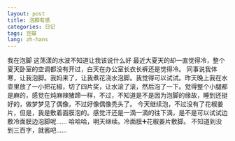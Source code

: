 ```yaml
---
layout: post
title: 泡脚有感
categories: 日记
tags: 豆瓣
lang: zh-hans
---
```

我在泡脚
这荡漾的水波不知道让我该说什么好
最近大夏天的却一直觉得冷，整个夏天卧室的空调都没有开过，白天在办公室长衣长裤还是觉得冷。
同事说我体寒，让我泡脚。我妈来了，让我煮花浇水泡脚。我觉得可以试试。昨天晚上我在水壶里放了一小把花椒，切了四片奖，让水滚了滚，然后泡了一下。觉得整个小腿都是麻的，感觉在炖麻辣猪蹄一样，不过，不知道是不是因为泡脚的缘故，睡到还挺好的，做梦梦见了偶像，不过好像偶像秃头了。
今天继续泡，不过没有了花椒姜片，但是，我是敷着面膜泡的。感觉汗还是一滴一滴的往下滴，是不是可以试试边敷冷面膜边泡脚呢……
哈哈哈，明天继续。冷面膜➕花椒姜片敷脚。
不知道到没到三百字，就酱吧……